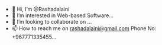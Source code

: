 - 👋 Hi, I’m @Rashadalaini
- 👀 I’m interested in Web-based Software...
- 💞️ I’m looking to collaborate on ...
- 📫 How to reach me on rashadalaini@gmail.com Phone No: +967771335455...

<!---
rashadalaini/rashadalaini is a ✨ special ✨ repository because its `README.md` (this file) appears on your GitHub profile.
You can click the Preview link to take a look at your changes.
--->
